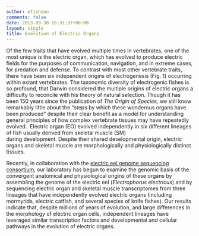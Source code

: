 ```yaml
---
author: efishzoo
comments: false
date: 2013-09-30 16:31:37+00:00
layout: single
title: Evolution of Electric Organs
---
```


Of the few traits that have evolved multiple times in vertebrates, one of the most unique is the electric organ, which has evolved to produce electric fields for the purposes of communication, navigation, and in extreme cases, for predation and defense. To contrast with most other vertebrate traits, there have been six independent origins of electrogenesis (Fig. 1) occurring within extant vertebrates. The taxonomic diversity of electrogenic fishes is so profound, that Darwin considered the multiple origins of electric organs a difficulty to reconcile with his theory of natural selection. Though it has been 150 years since the publication of _The Origin of Species_, we still know remarkably little about the “steps by which these wonderous organs have been produced” despite their clear benefit as a model for understanding general principles of how complex vertebrate tissues may have repeatedly evolved.  Electric organ (EO) evolved independently in six different lineages of fish usually derived from skeletal muscle (SM) during development. Despite their shared developmental origin, electric organs and skeletal muscle are morphologically and physiologically distinct tissues.

Recently, in collaboration with the [electric eel genome sequencing consortium](http://efishgenomics.integrativebiology.msu.edu), our laboratory has begun to examine the genomic basis of the convergent anatomical and physiological origins of these organs by assembling the genome of the electric eel (_Electrophorus electricus_) and by sequencing electric organ and skeletal muscle transcriptomes from three lineages that have independently evolved electric organs (including mormyrids, electric catfish, and several species of knife fishes). Our results indicate that, despite millions of years of evolution, and large differences in the morphology of electric organ cells, independent lineages have leveraged similar transcription factors and developmental and cellular pathways in the evolution of electric organs.

